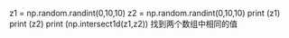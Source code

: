 z1 = np.random.randint(0,10,10) 
z2 = np.random.randint(0,10,10)
print (z1)
print (z2)
print (np.intersect1d(z1,z2))
找到两个数组中相同的值

